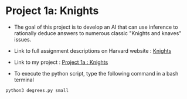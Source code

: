 # Project 1a: Knights <br/>
- The goal of this project is to develop an AI that can use inference to rationally deduce answers to numerous classic "Knights and knaves" issues. <br/>
- Link to full assignment descriptions on Harvard website : [Knights](https://cs50.harvard.edu/ai/2020/projects/1/knights/ "Knights") <br/>
- Link to my project : [Project 1a : Knights](https://github.com/Lim-Calculus/Project-CS50AI/tree/main/Week%201%20:%20Knowledge/Project%201a%20:%20Knights "Project 1a : Knights")

- To execute the python script, type the following command in a bash terminal <br/>

```bash
python3 degrees.py small
```
